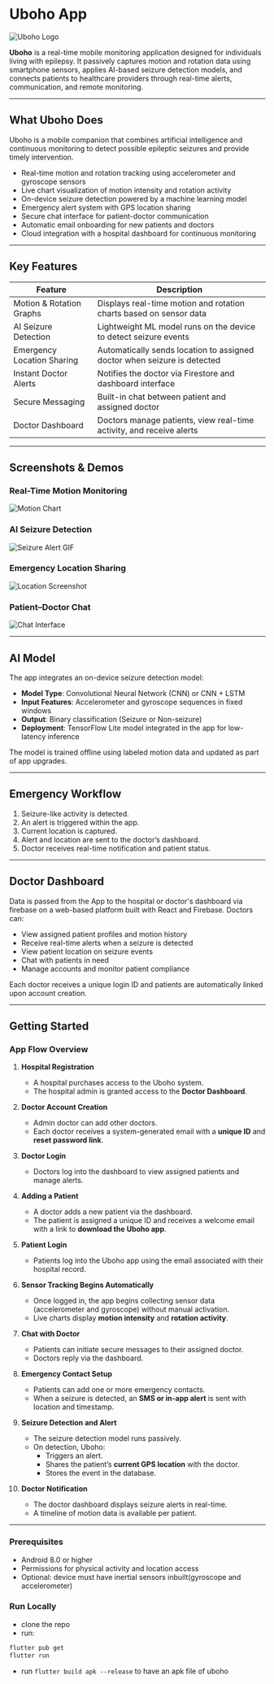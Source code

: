# Uboho App

![Uboho Logo](assets/images/app_screenshots/IMG-20250603-WA0093.jpg)

**Uboho** is a real-time mobile monitoring application designed for individuals living with epilepsy. It passively captures motion and rotation data using smartphone sensors, applies AI-based seizure detection models, and connects patients to healthcare providers through real-time alerts, communication, and remote monitoring.

---

## What Uboho Does

Uboho is a mobile companion that combines artificial intelligence and continuous monitoring to detect possible epileptic seizures and provide timely intervention.

- Real-time motion and rotation tracking using accelerometer and gyroscope sensors
- Live chart visualization of motion intensity and rotation activity
- On-device seizure detection powered by a machine learning model
- Emergency alert system with GPS location sharing
- Secure chat interface for patient-doctor communication
- Automatic email onboarding for new patients and doctors
- Cloud integration with a hospital dashboard for continuous monitoring

---

## Key Features

| Feature                    | Description |
|----------------------------|-------------|
| Motion & Rotation Graphs   | Displays real-time motion and rotation charts based on sensor data |
| AI Seizure Detection       | Lightweight ML model runs on the device to detect seizure events |
| Emergency Location Sharing | Automatically sends location to assigned doctor when seizure is detected |
| Instant Doctor Alerts      | Notifies the doctor via Firestore and dashboard interface |
| Secure Messaging           | Built-in chat between patient and assigned doctor |
| Doctor Dashboard           | Doctors manage patients, view real-time activity, and receive alerts |

---

## Screenshots & Demos

### Real-Time Motion Monitoring
![Motion Chart](assets/images/app_screenshots/IMG-20250603-WA0101.jpg)

### AI Seizure Detection
![Seizure Alert GIF](assets/gifs/seizure_detected_animation.gif)

### Emergency Location Sharing
![Location Screenshot](assets/screenshots/location_share_placeholder.png)

### Patient–Doctor Chat
![Chat Interface](assets/images/app_screenshots/IMG-20250603-WA0099.jpg)

---

## AI Model

The app integrates an on-device seizure detection model:

- **Model Type**: Convolutional Neural Network (CNN) or CNN + LSTM
- **Input Features**: Accelerometer and gyroscope sequences in fixed windows
- **Output**: Binary classification (Seizure or Non-seizure)
- **Deployment**: TensorFlow Lite model integrated in the app for low-latency inference

The model is trained offline using labeled motion data and updated as part of app upgrades.

---

## Emergency Workflow

1. Seizure-like activity is detected.
2. An alert is triggered within the app.
3. Current location is captured.
4. Alert and location are sent to the doctor’s dashboard.
5. Doctor receives real-time notification and patient status.

---

## Doctor Dashboard

Data is passed from the App to the hospital or doctor's dashboard via firebase on a web-based platform built with React and Firebase. Doctors can:

- View assigned patient profiles and motion history
- Receive real-time alerts when a seizure is detected
- View patient location on seizure events
- Chat with patients in need
- Manage accounts and monitor patient compliance

Each doctor receives a unique login ID and patients are automatically linked upon account creation.

---

## Getting Started

### App Flow Overview

1. **Hospital Registration**
    - A hospital purchases access to the Uboho system.
    - The hospital admin is granted access to the **Doctor Dashboard**.

2. **Doctor Account Creation**
    - Admin doctor can add other doctors.
    - Each doctor receives a system-generated email with a **unique ID** and **reset password link**.

3. **Doctor Login**
    - Doctors log into the dashboard to view assigned patients and manage alerts.

4. **Adding a Patient**
    - A doctor adds a new patient via the dashboard.
    - The patient is assigned a unique ID and receives a welcome email with a link to **download the Uboho app**.

5. **Patient Login**
    - Patients log into the Uboho app using the email associated with their hospital record.

6. **Sensor Tracking Begins Automatically**
    - Once logged in, the app begins collecting sensor data (accelerometer and gyroscope) without manual activation.
    - Live charts display **motion intensity** and **rotation activity**.

7. **Chat with Doctor**
    - Patients can initiate secure messages to their assigned doctor.
    - Doctors reply via the dashboard.

8. **Emergency Contact Setup**
    - Patients can add one or more emergency contacts.
    - When a seizure is detected, an **SMS or in-app alert** is sent with location and timestamp.

9. **Seizure Detection and Alert**
    - The seizure detection model runs passively.
    - On detection, Uboho:
        - Triggers an alert.
        - Shares the patient’s **current GPS location** with the doctor.
        - Stores the event in the database.

10. **Doctor Notification**
    - The doctor dashboard displays seizure alerts in real-time.
    - A timeline of motion data is available per patient.

---
### Prerequisites

- Android 8.0 or higher
- Permissions for physical activity and location access
- Optional: device must have inertial sensors inbuilt(gyroscope and accelerometer)

### Run Locally
- clone the repo
- run:
```bash
flutter pub get
flutter run

```
- run `flutter build apk --release` to have an apk file of uboho

